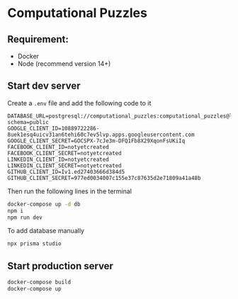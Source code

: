 # Computational Puzzles

## Requirement:
- Docker
- Node (recommend version 14+)

## Start dev server
Create a `.env` file and add the following code to it
```text
DATABASE_URL=postgresql://computational_puzzles:computational_puzzles@localhost:5432/mydb?schema=public
GOOGLE_CLIENT_ID=10889722286-8uek1esq4uicv31an6tehi60c7ev5lvp.apps.googleusercontent.com
GOOGLE_CLIENT_SECRET=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
FACEBOOK_CLIENT_ID=notyetcreated
FACEBOOK_CLIENT_SECRET=notyetcreated
LINKEDIN_CLIENT_ID=notyetcreated
LINKEDIN_CLIENT_SECRET=notyetcreated
GITHUB_CLIENT_ID=Iv1.ed27403666d384d5
GITHUB_CLIENT_SECRET=977ed0034007c155e37c87635d2e71809a41a48b
```
Then run the following lines in the terminal
```bash
docker-compose up -d db
npm i
npm run dev
```
To add database manually
```bash
npx prisma studio
```

## Start production server
```bash
docker-compose build
docker-compose up
```